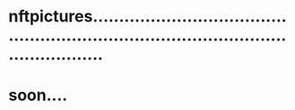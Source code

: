 # nftpictures............................................................................................................
# soon....
